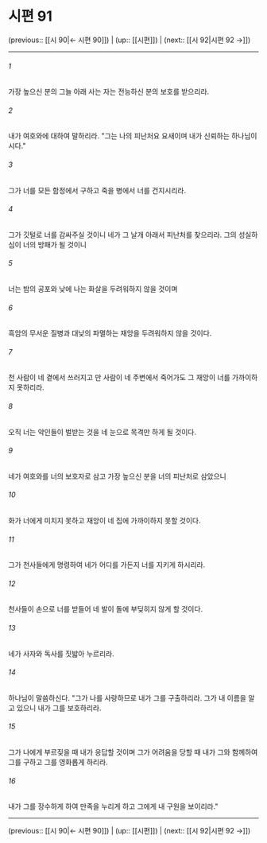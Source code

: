 # 시편 91

(previous:: [[시 90|← 시편 90]]) | (up:: [[시편]]) | (next:: [[시 92|시편 92 →]])

***




###### 1 

가장 높으신 분의 그늘 아래 사는 자는 전능하신 분의 보호를 받으리라. 



###### 2 

내가 여호와에 대하여 말하리라. "그는 나의 피난처요 요새이며 내가 신뢰하는 하나님이시다." 



###### 3 

그가 너를 모든 함정에서 구하고 죽을 병에서 너를 건지시리라. 



###### 4 

그가 깃털로 너를 감싸주실 것이니 네가 그 날개 아래서 피난처를 찾으리라. 그의 성실하심이 너의 방패가 될 것이니 



###### 5 

너는 밤의 공포와 낮에 나는 화살을 두려워하지 않을 것이며 



###### 6 

흑암의 무서운 질병과 대낮의 파멸하는 재앙을 두려워하지 않을 것이다. 



###### 7 

천 사람이 네 곁에서 쓰러지고 만 사람이 네 주변에서 죽어가도 그 재앙이 너를 가까이하지 못하리라. 



###### 8 

오직 너는 악인들이 벌받는 것을 네 눈으로 목격만 하게 될 것이다. 



###### 9 

네가 여호와를 너의 보호자로 삼고 가장 높으신 분을 너의 피난처로 삼았으니 



###### 10 

화가 너에게 미치지 못하고 재앙이 네 집에 가까이하지 못할 것이다. 



###### 11 

그가 천사들에게 명령하여 네가 어디를 가든지 너를 지키게 하시리라. 



###### 12 

천사들이 손으로 너를 받들어 네 발이 돌에 부딪히지 않게 할 것이다. 



###### 13 

네가 사자와 독사를 짓밟아 누르리라. 



###### 14 

하나님이 말씀하신다. "그가 나를 사랑하므로 내가 그를 구출하리라. 그가 내 이름을 알고 있으니 내가 그를 보호하리라. 



###### 15 

그가 나에게 부르짖을 때 내가 응답할 것이며 그가 어려움을 당할 때 내가 그와 함께하여 그를 구하고 그를 영화롭게 하리라. 



###### 16 

내가 그를 장수하게 하여 만족을 누리게 하고 그에게 내 구원을 보이리라."

***

(previous:: [[시 90|← 시편 90]]) | (up:: [[시편]]) | (next:: [[시 92|시편 92 →]])
